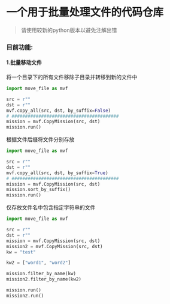 # 一个用于批量处理文件的代码仓库

>请使用较新的python版本以避免注解出错

### 目前功能:

#### 1.批量移动文件
将一个目录下的所有文件移除子目录并转移到新的文件中
```python
import move_file as mvf

src = r""
dst = r""
mvf.copy_all(src, dst, by_suffix=False)
# ########################################
mission = mvf.CopyMission(src, dst)
mission.run()
```
根据文件后缀将文件分别存放
```python
import move_file as mvf

src = r""
dst = r""
mvf.copy_all(src, dst, by_suffix=True)
# ########################################
mission = mvf.CopyMission(src, dst)
mission.sort_by_suffix()
mission.run()
```
仅存放文件名中包含指定字符串的文件
```python
import move_file as mvf

src = r""
dst = r""
mission = mvf.CopyMission(src, dst)
mission2 = mvf.CopyMission(src, dst)
kw = "test"

kw2 = ["word1", "word2"]

mission.filter_by_name(kw)
mission2.filter_by_name(kw2)

mission.run()
mission2.run()
```